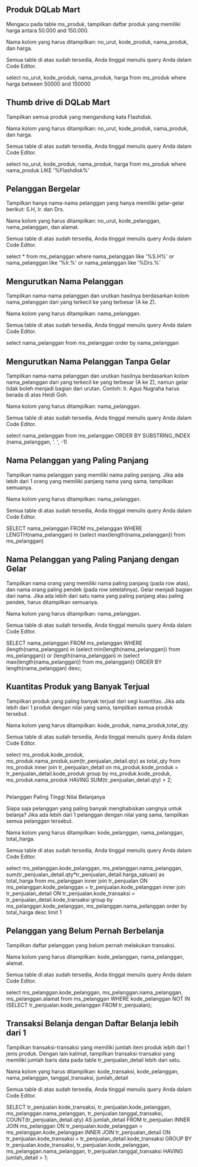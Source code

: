 ## Produk DQLab Mart

Mengacu pada table ms_produk, tampilkan daftar produk yang memiliki harga antara 50.000 and 150.000.

Nama kolom yang harus ditampilkan: no_urut, kode_produk, nama_produk, dan harga.

Semua table di atas sudah tersedia, Anda tinggal menulis query Anda dalam Code Editor.

select no_urut, kode_produk, nama_produk, harga from ms_produk where harga between 50000 and 150000

## Thumb drive di DQLab Mart

Tampilkan semua produk yang mengandung kata Flashdisk.

Nama kolom yang harus ditampilkan: no_urut, kode_produk, nama_produk, dan harga.

Semua table di atas sudah tersedia, Anda tinggal menulis query Anda dalam Code Editor.

select no_urut, kode_produk, nama_produk, harga from ms_produk where nama_produk LIKE '%Flashdisk%'

## Pelanggan Bergelar

Tampilkan hanya nama-nama pelanggan yang hanya memiliki gelar-gelar berikut: S.H, Ir. dan Drs.

Nama kolom yang harus ditampilkan: no_urut, kode_pelanggan, nama_pelanggan, dan alamat.

Semua table di atas sudah tersedia, Anda tinggal menulis query Anda dalam Code Editor.

select \* from ms_pelanggan where nama_pelanggan like '%S.H%' or nama_pelanggan like '%Ir.%' or nama_pelanggan like '%Drs.%'

## Mengurutkan Nama Pelanggan

Tampilkan nama-nama pelanggan dan urutkan hasilnya berdasarkan kolom nama_pelanggan dari yang terkecil ke yang terbesar (A ke Z).

Nama kolom yang harus ditampilkan: nama_pelanggan.

Semua table di atas sudah tersedia, Anda tinggal menulis query Anda dalam Code Editor.

select nama_pelanggan from ms_pelanggan order by nama_pelanggan

## Mengurutkan Nama Pelanggan Tanpa Gelar

Tampilkan nama-nama pelanggan dan urutkan hasilnya berdasarkan kolom nama_pelanggan dari yang terkecil ke yang terbesar (A ke Z), namun gelar tidak boleh menjadi bagian dari urutan. Contoh: Ir. Agus Nugraha harus berada di atas Heidi Goh.

Nama kolom yang harus ditampilkan: nama_pelanggan.

Semua table di atas sudah tersedia, Anda tinggal menulis query Anda dalam Code Editor.

select nama_pelanggan from ms_pelanggan ORDER BY SUBSTRING_INDEX (nama_pelanggan, '. ', -1)

## Nama Pelanggan yang Paling Panjang

Tampilkan nama pelanggan yang memiliki nama paling panjang. Jika ada lebih dari 1 orang yang memiliki panjang nama yang sama, tampilkan semuanya.

Nama kolom yang harus ditampilkan: nama_pelanggan.

Semua table di atas sudah tersedia, Anda tinggal menulis query Anda dalam Code Editor.

SELECT nama_pelanggan FROM ms_pelanggan WHERE LENGTH(nama_pelanggan) in (select max(length(nama_pelanggan)) from ms_pelanggan)

## Nama Pelanggan yang Paling Panjang dengan Gelar

Tampilkan nama orang yang memiliki nama paling panjang (pada row atas), dan nama orang paling pendek (pada row setelahnya). Gelar menjadi bagian dari nama. Jika ada lebih dari satu nama yang paling panjang atau paling pendek, harus ditampilkan semuanya.

Nama kolom yang harus ditampilkan: nama_pelanggan.

Semua table di atas sudah tersedia, Anda tinggal menulis query Anda dalam Code Editor.

SELECT nama_pelanggan
FROM ms_pelanggan WHERE (length(nama_pelanggan) in (select min(length(nama_pelanggan)) from ms_pelanggan)) or (length(nama_pelanggan) in (select max(length(nama_pelanggan)) from ms_pelanggan))
ORDER BY length(nama_pelanggan) desc;

## Kuantitas Produk yang Banyak Terjual

Tampilkan produk yang paling banyak terjual dari segi kuantitas. Jika ada lebih dari 1 produk dengan nilai yang sama, tampilkan semua produk tersebut.

Nama kolom yang harus ditampilkan: kode_produk, nama_produk,total_qty.

Semua table di atas sudah tersedia, Anda tinggal menulis query Anda dalam Code Editor.

select ms_produk.kode_produk, ms_produk.nama_produk,sum(tr_penjualan_detail.qty) as total_qty
from ms_produk
inner join tr_penjualan_detail
on ms_produk.kode_produk = tr_penjualan_detail.kode_produk
group by ms_produk.kode_produk, ms_produk.nama_produk
HAVING SUM(tr_penjualan_detail.qty) > 2;

##

Pelanggan Paling Tinggi Nilai Belanjanya

Siapa saja pelanggan yang paling banyak menghabiskan uangnya untuk belanja? Jika ada lebih dari 1 pelanggan dengan nilai yang sama, tampilkan semua pelanggan tersebut.

Nama kolom yang harus ditampilkan: kode_pelanggan, nama_pelanggan, total_harga.

Semua table di atas sudah tersedia, Anda tinggal menulis query Anda dalam Code Editor.

select ms_pelanggan.kode_pelanggan, ms_pelanggan.nama_pelanggan, sum(tr_penjualan_detail.qty\*tr_penjualan_detail.harga_satuan) as total_harga
from ms_pelanggan
inner join tr_penjualan ON ms_pelanggan.kode_pelanggan = tr_penjualan.kode_pelanggan
inner join tr_penjualan_detail ON tr_penjualan.kode_transaksi = tr_penjualan_detail.kode_transaksi
group by ms_pelanggan.kode_pelanggan, ms_pelanggan.nama_pelanggan
order by total_harga desc
limit 1

## Pelanggan yang Belum Pernah Berbelanja

Tampilkan daftar pelanggan yang belum pernah melakukan transaksi.

Nama kolom yang harus ditampilkan: kode_pelanggan, nama_pelanggan, alamat.

Semua table di atas sudah tersedia, Anda tinggal menulis query Anda dalam Code Editor.

select
ms_pelanggan.kode_pelanggan,
ms_pelanggan.nama_pelanggan,
ms_pelanggan.alamat
from ms_pelanggan
WHERE kode_pelanggan NOT IN (SELECT tr_penjualan.kode_pelanggan FROM tr_penjualan);

## Transaksi Belanja dengan Daftar Belanja lebih dari 1

Tampilkan transaksi-transaksi yang memiliki jumlah item produk lebih dari 1 jenis produk. Dengan lain kalimat, tampilkan transaksi-transaksi yang memiliki jumlah baris data pada table tr_penjualan_detail lebih dari satu.

Nama kolom yang harus ditampilkan: kode_transaksi, kode_pelanggan, nama_pelanggan, tanggal_transaksi, jumlah_detail

Semua table di atas sudah tersedia, Anda tinggal menulis query Anda dalam Code Editor.

SELECT tr_penjualan.kode_transaksi,
tr_penjualan.kode_pelanggan,
ms_pelanggan.nama_pelanggan,
tr_penjualan.tanggal_transaksi,
COUNT(tr_penjualan_detail.qty) AS jumlah_detail
FROM tr_penjualan INNER JOIN ms_pelanggan ON tr_penjualan.kode_pelanggan = ms_pelanggan.kode_pelanggan
INNER JOIN tr_penjualan_detail ON tr_penjualan.kode_transaksi = tr_penjualan_detail.kode_transaksi
GROUP BY tr_penjualan.kode_transaksi, tr_penjualan.kode_pelanggan, ms_pelanggan.nama_pelanggan, tr_penjualan.tanggal_transaksi
HAVING jumlah_detail > 1;
